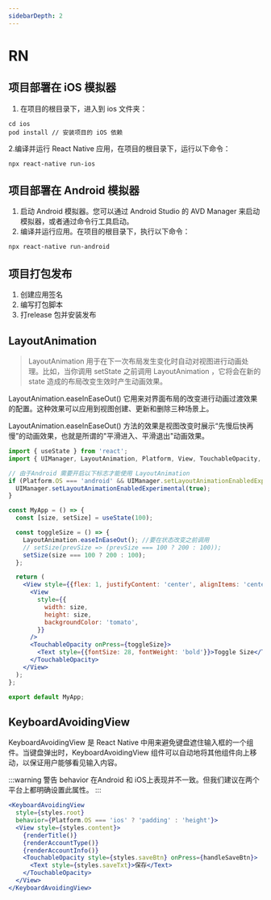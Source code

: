 ```yaml
---
sidebarDepth: 2
---
```


# RN

## 项目部署在 iOS 模拟器

1. 在项目的根目录下，进入到 ios 文件夹：

```shell
cd ios
pod install // 安装项目的 iOS 依赖
```

2.编译并运行 React Native 应用，在项目的根目录下，运行以下命令：

```shell
npx react-native run-ios
```

## 项目部署在 Android 模拟器

1. 启动 Android 模拟器。您可以通过 Android Studio 的 AVD Manager 来启动模拟器，或者通过命令行工具启动。
2. 编译并运行应用。在项目的根目录下，执行以下命令：

```shell
npx react-native run-android
```

## 项目打包发布

1. 创建应用签名
2. 编写打包脚本
3. 打release 包并安装发布

## LayoutAnimation

>LayoutAnimation 用于在下一次布局发生变化时自动对视图进行动画处理。比如，当你调用 setState 之前调用 LayoutAnimation ，它将会在新的 state 造成的布局改变生效时产生动画效果。

LayoutAnimation.easeInEaseOut() 它用来对界面布局的改变进行动画过渡效果的配置。这种效果可以应用到视图创建、更新和删除三种场景上。

LayoutAnimation.easeInEaseOut() 方法的效果是视图改变时展示“先慢后快再慢”的动画效果，也就是所谓的"平滑进入、平滑退出"动画效果。

```jsx
import { useState } from 'react';
import { UIManager, LayoutAnimation, Platform, View, TouchableOpacity, Text } from 'react-native';

// 由于Android 需要开启以下标志才能使用 LayoutAnimation
if (Platform.OS === 'android' && UIManager.setLayoutAnimationEnabledExperimental) {
  UIManager.setLayoutAnimationEnabledExperimental(true);
}

const MyApp = () => {
  const [size, setSize] = useState(100);

  const toggleSize = () => {
    LayoutAnimation.easeInEaseOut(); //要在状态改变之前调用
    // setSize(prevSize => (prevSize === 100 ? 200 : 100));
    setSize(size === 100 ? 200 : 100);
  };

  return (
    <View style={{flex: 1, justifyContent: 'center', alignItems: 'center'}}>
      <View
        style={{
          width: size,
          height: size,
          backgroundColor: 'tomato',
        }}
      />
      <TouchableOpacity onPress={toggleSize}>
        <Text style={{fontSize: 28, fontWeight: 'bold'}}>Toggle Size</Text>
      </TouchableOpacity>
    </View>
  );
};

export default MyApp;
```

## KeyboardAvoidingView

KeyboardAvoidingView 是 React Native 中用来避免键盘遮住输入框的一个组件。当键盘弹出时，KeyboardAvoidingView 组件可以自动地将其他组件向上移动，以保证用户能够看见输入内容。

:::warning 警告
behavior 在Android 和 iOS上表现并不一致。但我们建议在两个平台上都明确设置此属性。
:::

```jsx
<KeyboardAvoidingView
  style={styles.root}
  behavior={Platform.OS === 'ios' ? 'padding' : 'height'}>
  <View style={styles.content}>
    {renderTitle()}
    {renderAccountType()}
    {renderAccountInfo()}
    <TouchableOpacity style={styles.saveBtn} onPress={handleSaveBtn}>
      <Text style={styles.saveTxt}>保存</Text>
    </TouchableOpacity>
  </View>
</KeyboardAvoidingView>
```
